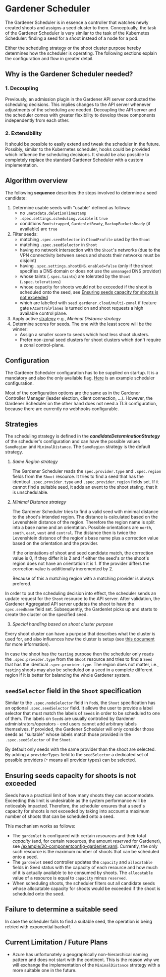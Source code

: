 # Gardener Scheduler

The Gardener Scheduler is in essence a controller that watches newly created shoots and assigns a seed cluster to them.
Conceptually, the task of the Gardener Scheduler is very similar to the task of the Kubernetes Scheduler: finding a seed for a shoot instead of a node for a pod.

Either the scheduling strategy or the shoot cluster purpose hereby determines how the scheduler is operating.
The following sections explain the configuration and flow in greater detail.

## Why is the Gardener Scheduler needed?

### 1. Decoupling

Previously, an admission plugin in the Gardener API server conducted the scheduling decisions.
This implies changes to the API server whenever adjustments of the scheduling are needed.
Decoupling the API server and the scheduler comes with greater flexibility to develop these components independently from each other.

### 2. Extensibility

It should be possible to easily extend and tweak the scheduler in the future.
Possibly, similar to the Kubernetes scheduler, hooks could be provided which influence the scheduling decisions.
It should be also possible to completely replace the standard Gardener Scheduler with a custom implementation.

## Algorithm overview

The following **sequence** describes the steps involved to determine a seed candidate:

1. Determine usable seeds with "usable" defined as follows:
   * no `.metadata.deletionTimestamp`
   * `.spec.settings.scheduling.visible` is `true`
   * conditions `Bootstrapped`, `GardenletReady`, `BackupBucketsReady` (if available) are `true`
1. Filter seeds:
   * matching `.spec.seedSelector` in `CloudProfile` used by the `Shoot`
   * matching `.spec.seedSelector` in `Shoot`
   * having no network intersection with the `Shoot`'s networks (due to the VPN connectivity between seeds and shoots their networks must be disjoint)
   * having `.spec.settings.shootDNS.enabled=false` (only if the shoot specifies a DNS domain or does not use the `unmanaged` DNS provider)
   * whose taints (`.spec.taints`) are tolerated by the `Shoot` (`.spec.tolerations`)
   * whose capacity for shoots would not be exceeded if the shoot is scheduled onto the seed, see [Ensuring seeds capacity for shoots is not exceeded](#ensuring-seeds-capacity-for-shoots-is-not-exceeded)
   * which are labelled with `seed.gardener.cloud/multi-zonal` if feature gate `HAControlPlanes` is turned on and shoot requests a high available control plane.
1. Apply active [strategy](#strategies) e.g., _Minimal Distance strategy_
1. Determine scores for seeds. The one with the least score will be the winner:
   * Assign a smaller score to seeds which host less shoot clusters.
   * Prefer non-zonal seed clusters for shoot clusters which don't require a zonal control-plane.
## Configuration

The Gardener Scheduler configuration has to be supplied on startup. It is a mandatory and also the only available flag.
[Here](../../example/20-componentconfig-gardener-scheduler.yaml) is an example scheduler configuration.

Most of the configuration options are the same as in the Gardener Controller Manager (leader election, client connection, ...).
However, the Gardener Scheduler on the other hand does not need a TLS configuration, because there are currently no webhooks configurable.

## Strategies

The scheduling strategy is defined in the _**candidateDeterminationStrategy**_ of the scheduler's configuration and can have the possible values `SameRegion` and `MinimalDistance`.
The `SameRegion` strategy is the default strategy.

1. *Same Region strategy*

   The Gardener Scheduler reads the `spec.provider.type` and `.spec.region` fields from the `Shoot` resource.
It tries to find a seed that has the identical `.spec.provider.type` and `.spec.provider.region` fields set.
If it cannot find a suitable seed, it adds an event to the shoot stating, that it is unschedulable.

2. *Minimal Distance strategy*

   The Gardener Scheduler tries to find a valid seed with minimal distance to the shoot's intended region.
The distance is calculated based on the Levenshtein distance of the region. Therefore the region name
is split into a base name and an orientation. Possible orientations are `north`, `south`, `east`, `west` and `central`.
The distance then is twice the Levenshtein distance of the region's base name plus a correction value based on the
orientation and the provider.

   If the orientations of shoot and seed candidate match, the correction value is 0, if they differ it is 2 and if
either the seed's or the shoot's region does not have an orientation it is 1.
If the provider differs the correction value is additionally incremented by 2.

   Because of this a matching region with a matching provider is always prefered.

In order to put the scheduling decision into effect, the scheduler sends an update request for the `Shoot` resource to
the API server. After validation, the Gardener Aggregated API server updates the shoot to have the `spec.seedName` field set.
Subsequently, the Gardenlet picks up and starts to create the cluster on the specified seed.

3. *Special handling based on shoot cluster purpose*

Every shoot cluster can have a purpose that describes what the cluster is used for, and also influences how the cluster is setup (see [this document](../usage/shoot_purposes.md) for more information).

In case the shoot has the `testing` purpose then the scheduler only reads the `.spec.provider.type` from the `Shoot` resource and tries to find a `Seed` that has the identical `.spec.provider.type`.
The region does not matter, i.e., `testing` shoots may also be scheduled on a seed in a complete different region if it is better for balancing the whole Gardener system.

## `seedSelector` field in the `Shoot` specification

Similar to the `.spec.nodeSelector` field in `Pod`s, the `Shoot` specification has an optional `.spec.seedSelector` field.
It allows the user to provide a label selector that must match the labels of `Seed`s in order to be scheduled to one of them.
The labels on `Seed`s are usually controlled by Gardener administrators/operators - end users cannot add arbitrary labels themselves.
If provided, the Gardener Scheduler will only consider those seeds as "suitable" whose labels match those provided in the `.spec.seedSelector` of the `Shoot`.

By default only seeds with the same provider than the shoot are selected. By adding a `providerTypes` field to the `seedSelector`
a dedicated set of possible providers (`*` means all provider types) can be selected.

## Ensuring seeds capacity for shoots is not exceeded

Seeds have a practical limit of how many shoots they can accommodate. Exceeding this limit is undesirable as the system performance will be noticeably impacted. Therefore, the scheduler ensures that a seed's capacity for shoots is not exceeded by taking into account a maximum number of shoots that can be scheduled onto a seed.

This mechanism works as follows:

* The `gardenlet` is configured with certain *resources* and their total *capacity* (and, for certain resources, the amount *reserved* for Gardener), see [/example/20-componentconfig-gardenlet.yaml](../../example/20-componentconfig-gardenlet.yaml). Currently, the only such resource is the maximum number of shoots that can be scheduled onto a seed. 
* The `gardenlet` seed controller updates the `capacity` and `allocatable` fields in Seed status with the capacity of each resource and how much of it is actually available to be consumed by shoots. The `allocatable` value of a resource is equal to `capacity` minus `reserved`.
* When scheduling shoots, the scheduler filters out all candidate seeds whose allocatable capacity for shoots would be exceeded if the shoot is scheduled onto the seed.

## Failure to determine a suitable seed

In case the scheduler fails to find a suitable seed, the operation is being retried with exponential backoff.

## Current Limitation / Future Plans

- Azure has unfortunately a geographically non-hierarchical naming pattern and does not start with the continent. This is the reason why we will exchange the implementation of the `MinimalDistance` strategy with a more suitable one in the future.
